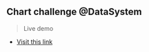 ## Chart challenge @DataSystem

> Live demo
- [Visit this link](https://chartchallenge.herokuapp.com/)